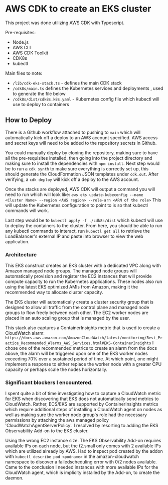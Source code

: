 # AWS CDK to create an EKS cluster

This project was done utilizing AWS CDK with Typescript.

Pre-requisites:

- Node.js
- AWS CLI
- AWS CDK Toolkit
- CDK8s
- kubectl

Main files to note:

- `/lib/cdk-eks-stack.ts` - defines the main CDK stack
- `/cdk8s/main.ts` defines the Kubernetes services and deployments , used to generate the file below
- `/cdk8s/dist/cdk8s.k8s.yaml` - Kubernetes config file which kubectl will use to deploy to containers

## How to Deploy

There is a Github workflow attached to pushing to `main` which will automatically kick off a deploy to an
AWS account specified. AWS access and secret keys will need to be added to the repository secrets in Github.

You could manually deploy by cloning the repository, making sure to have all the pre-requisites installed,
then going into the project directory and making sure to install the dependencies with `npm install`. Next
step would be to run a `cdk synth` to make sure everything is correctly set up, this should generate the
CloudFormation JSON templates under `cdk.out`. After verifying, a `cdk deploy` will kick off a deploy to the
AWS account.

Once the stacks are deployed, AWS CDK will output a command you will need to run which will look like:
`aws eks update-kubeconfig --name <Cluster Name> --region <AWS region> --role-arn <ARN of the role>`
This will update the Kubernetes configuration to point to is so that kubectl commands will work.

Last step would be to `kubectl apply -f ./cdk8s/dist` which kubectl will use to deploy the containers to the
cluster. From here, you should be able to run any kubectl commands to interact, run `kubectl get all` to retrieve
the LoadBalancer's external IP and paste into browser to view the web application.

### Architecture

This EKS construct creates an EKS cluster with a dedicated VPC along with Amazon managed node groups.
The managed node groups will automatically provision and register the EC2 instances that will provide
compute capacity to run the Kubernetes applications. These nodes also run using the latest EKS optimized
AMIs from Amazon, making it the recommended way to allocate cluster capacity.

The EKS cluster will automatically create a cluster security group that is designed to allow all traffic
from the control plane and managed node groups to flow freely between each other. The EC2 worker nodes are
placed in an auto scaling group that is managed by the user.

This stack also captures a ContainerInsights metric that is used to create a CloudWatch alarm:
`https://docs.aws.amazon.com/AmazonCloudWatch/latest/monitoring/Best_Practice_Recommended_Alarms_AWS_Services.html#EKS-ContainerInsights`
I chose one of the recommended metrics to create an alarm from the docs above, the alarm will be triggered upon one of the EKS worker nodes
exceeding 70% over a sustained period of time. At which point, one might implement a response to either replace the worker node
with a greater CPU capacity or perhaps scale the nodes horizontally.

### Significant blockers I encountered.

I spent quite a bit of time investigating how to capture a CloudWatch metric for EKS when discovering that EKS does not
automatically send metrics to CloudWatch. Rather, ECS/EKS are supported by ContainerInsights metrics which require
additional steps of installing a CloudWatch agent on nodes as well as making sure the worker node group's role had the
necessary permissions by attaching the aws managed policy 'CloudWatchAgentServerPolicy'. I resolved by resorting to
adding the EKS Observability Add-on to the EKS cluster.

Using the wrong EC2 instance size. The EKS Observability Add-on requires available IPs on each node, but
the t2.small only comes with 2 available IPs which are utilized already by AWS. Had to inspect pod created by
the addon with `kubectl describe pod <podname>` in the amazon-cloudwatch namespace to discover a failedscheduling error
with 0/2 nodes available. Came to the conclusion I needed instances with more available IPs for the CloudWatch agent,
which is implicity installed by the Add-on, to create the daemon.
